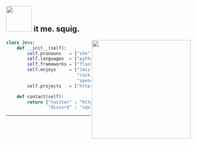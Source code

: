 ## <img src="https://media3.giphy.com/media/3ov9k0Ziq50EoOuWRi/giphy.gif" width="70"> it me. squig.
<img align='right' src="https://media2.giphy.com/media/jOsoGmmWGSloPU8fMH/giphy.gif" width="270">

```python
class Jess:
    def __init__(self):
        self.pronouns   = ["she", "her", not "they"]
        self.languages  = ["python", "js"]
        self.frameworks = ["flask", "sqlalchemy", "nextcord", ]
        self.enjoys     = ["(mis)using web APIs",
                           "racking my brain over weird bugs",
                           "spending hrs automating a minute-long task"]
        self.projects   = ["https://squigjess.github.io/JukeBot/"]

    def contact(self):
        return {"twitter" : "https://twitter.com/an_irl_squig/",
                "discord" : "squig#1312"}
```
---
